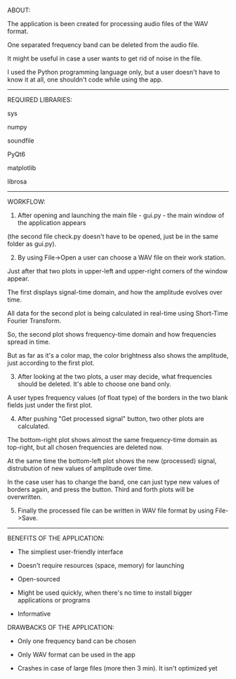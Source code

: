 ABOUT:


The application is been created for processing audio files of the WAV format.

One separated frequency band can be deleted from the audio file. 

It might be useful in case a user wants to get rid of noise in the file.

I used the Python programming language only, but a user doesn't have to know it at all, one shouldn't code while using the app.

------------------------------------------------------------------------------------------------------------------------------------------

REQUIRED LIBRARIES:


sys

numpy

soundfile

PyQt6

matplotlib

librosa

------------------------------------------------------------------------------------------------------------------------------------------

WORKFLOW:


1. After opening and launching the main file - gui.py - the main window of the application appears 

(the second file check.py doesn't have to be opened, just be in the same folder as gui.py).


2. By using File->Open a user can choose a WAV file on their work station.

Just after that two plots in upper-left and upper-right corners of the window appear.

The first displays signal-time domain, and how the amplitude evolves over time.

All data for the second plot is being calculated in real-time using Short-Time Fourier Transform.

So, the second plot shows frequency-time domain and how frequencies spread in time. 

But as far as it's a color map, the color brightness also shows the amplitude, just according to the first plot.


3. After looking at the two plots, a user may decide, what frequencies should be deleted. It's able to choose one band only.

A user types frequency values (of float type) of the borders in the two blank fields just under the first plot.


4. After pushing "Get processed signal" button, two other plots are calculated.

The bottom-right plot shows almost the same frequency-time domain as top-right, but all chosen frequencies are deleted now.

At the same time the bottom-left plot shows the new (processed) signal, distrubution of new values of amplitude over time.

In the case user has to change the band, one can just type new values of borders again, and press the button. Third and forth plots will be overwritten.
		
5. Finally the processed file can be written in WAV file format by using File->Save.

----------------------------------------------------------------------------------------------------------------------------------------------

BENEFITS OF THE APPLICATION:


+ The simpliest user-friendly interface

+ Doesn't require resources (space, memory) for launching

+ Open-sourced

+ Might be used quickly, when there's no time
  to install bigger applications or programs
	
+ Informative


DRAWBACKS OF THE APPLICATION:

- Only one frequency band can be chosen

- Only WAV format can be used in the app

- Crashes in case of large files (more then 3 min). It isn't optimized yet
